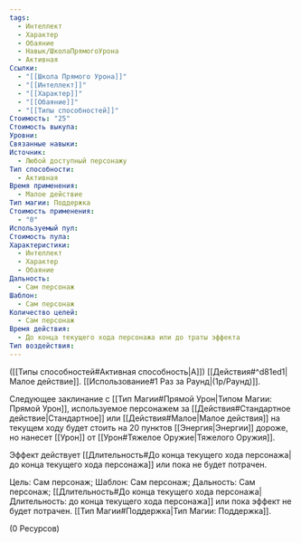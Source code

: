 ```yaml
---
tags:
  - Интеллект
  - Характер
  - Обаяние
  - Навык/ШколаПрямогоУрона
  - Активная
Ссылки:
  - "[[Школа Прямого Урона]]"
  - "[[Интеллект]]"
  - "[[Характер]]"
  - "[[Обаяние]]"
  - "[[Типы способностей]]"
Стоимость: "25"
Стоимость выкупа: 
Уровни: 
Связанные навыки: 
Источник:
  - Любой доступный персонажу
Тип способности:
  - Активная
Время применения:
  - Малое действие
Тип магии: Поддержка
Стоимость применения:
  - "0"
Используемый пул: 
Стоимость пула: 
Характеристики:
  - Интеллект
  - Характер
  - Обаяние
Дальность:
  - Сам персонаж
Шаблон:
  - Сам персонаж
Количество целей:
  - Сам персонаж
Время действия:
  - До конца текущего хода персонажа или до траты эффекта
Тип воздействия:
---
```

([[Типы способностей#Активная способность|А]]) [[Действия#^d81ed1|Малое действие]]. [[Использование#1 Раз за Раунд|(1р/Раунд)]]. 

Следующее заклинание с [[Тип Магии#Прямой Урон|Типом Магии: Прямой Урон]], используемое персонажем за [[Действия#Стандартное действие|Стандартное]] или [[Действия#Малое|Малое действия]] на текущем ходу будет стоить на 20 пунктов [[Энергия|Энергии]] дороже, но нанесет [[Урон]] от [[Урон#Тяжелое Оружие|Тяжелого Оружия]]. 

Эффект действует [[Длительность#До конца текущего хода персонажа| до конца текущего хода персонажа]] или пока не будет потрачен. 

Цель: Сам персонаж; Шаблон: Сам персонаж; Дальность: Сам персонаж; [[Длительность#До конца текущего хода персонажа|Длительность: до конца текущего хода персонажа]] или пока эффект не будет потрачен. [[Тип Магии#Поддержка|Тип Магии: Поддержка]].

(0 Ресурсов)

 